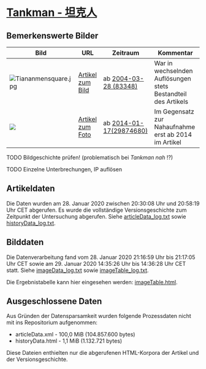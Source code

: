 # [Tankman - 坦克人](https://zh.wikipedia.org/wiki/%E5%9D%A6%E5%85%8B%E4%BA%BA)

## Bemerkenswerte Bilder

| Bild | URL | Zeitraum | Kommentar |
| - | - | - | - |
| ![Tiananmensquare.jpg](https://upload.wikimedia.org/wikipedia/zh/7/70/Tiananmensquare.jpg) | [Artikel zum Bild](https://zh.wikipedia.org/wiki/File:Tiananmensquare.jpg) | ab [2004-03-28 (83348)](https://zh.wikipedia.org/w/index.php?oldid=83348) | War in wechselnden Auflösungen stets Bestandteil des Artikels |
| ![](https://upload.wikimedia.org/wikipedia/zh/thumb/8/85/Tank_Man_Long_Shot_by_Stuart_Franklin.jpg/250px-Tank_Man_Long_Shot_by_Stuart_Franklin.jpg) | [Artikel zum Foto](https://zh.wikipedia.org/wiki/File:Tank_Man_Long_Shot_by_Stuart_Franklin.jpg) | ab [2014-01-17(29874680)](https://zh.wikipedia.org/w/index.php?oldid=29874680) | Im Gegensatz zur Nahaufnahme erst ab 2014 im Artikel |

TODO Bildgeschichte prüfen! (problematisch bei *Tankman nah* !?)

TODO Einzelne Unterbrechungen, IP auflösen


## Artikeldaten

Die Daten wurden am 28. Januar 2020 zwischen 20:30:08 Uhr und 20:58:19 Uhr CET abgerufen. Es wurde die vollständige Versionsgeschichte zum Zeitpunkt der Untersuchung abgerufen. Siehe [articleData_log.txt](articleData_log.txt) sowie [historyData_log.txt](historyData_log.txt).

## Bilddaten

Die Datenverarbeitung fand vom 28. Januar 2020 21:16:59 Uhr bis 21:17:05 Uhr CET sowie am 29. Januar 2020 14:35:26 Uhr bis 14:36:28 Uhr CET statt. Siehe [imageData_log.txt](imageData_log.txt) sowie [imageTable_log.txt](imageTable_log.txt).

Die Ergebnistabelle kann hier eingesehen werden: [imageTable.html](imageTable.html).

## Ausgeschlossene Daten

Aus Gründen der Datensparsamkeit wurden folgende Prozessdaten nicht mit ins Repositorium aufgenommen:

- articleData.xml - 100,0 MiB (104.857.600 bytes)
- historyData.html - 1,1 MiB (1.132.721 bytes)

Diese Dateien enthielten nur die abgerufenen HTML-Korpora der Artikel und der Versionsgeschichte.